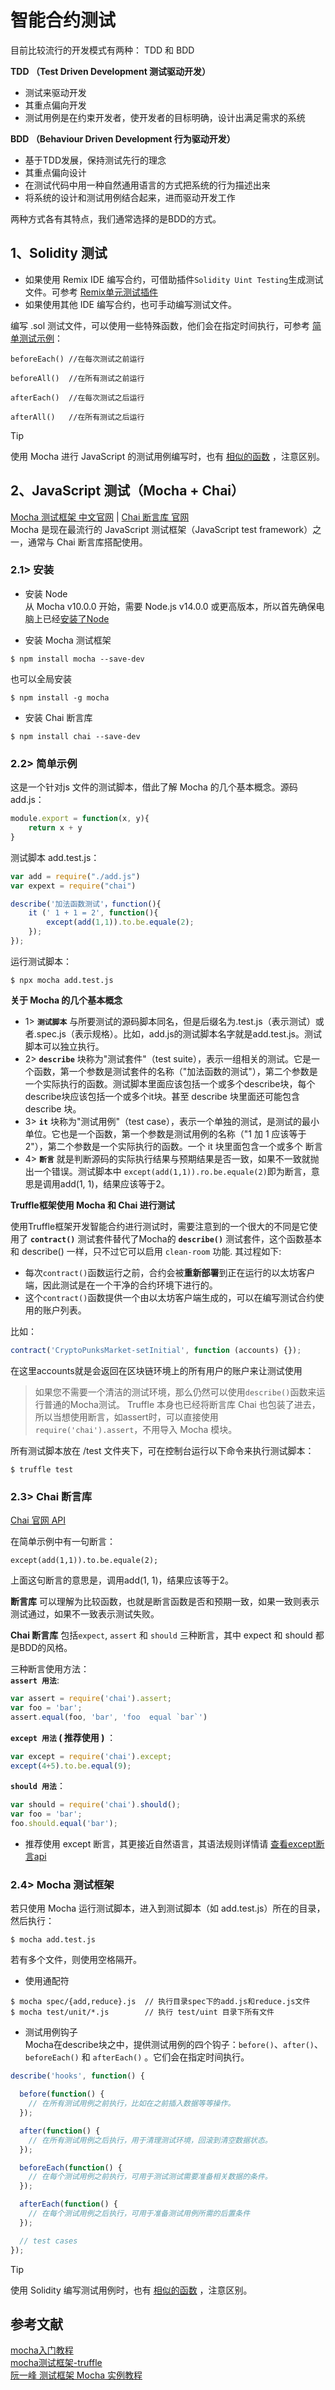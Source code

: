 # 智能合约测试  

目前比较流行的开发模式有两种： TDD 和 BDD

**TDD （Test Driven Development 测试驱动开发）**  
- 测试来驱动开发
- 其重点偏向开发
- 测试用例是在约束开发者，使开发者的目标明确，设计出满足需求的系统

**BDD （Behaviour Driven Development 行为驱动开发）**
- 基于TDD发展，保持测试先行的理念
- 其重点偏向设计
- 在测试代码中用一种自然通用语言的方式把系统的行为描述出来
- 将系统的设计和测试用例结合起来，进而驱动开发工作

两种方式各有其特点，我们通常选择的是BDD的方式。  

## 1、Solidity 测试  
- 如果使用 Remix IDE 编写合约，可借助插件`Solidity Uint Testing`生成测试文件。可参考 [Remix单元测试插件](https://remix-ide.readthedocs.io/zh-cn/latest/unittesting.html)   
- 如果使用其他 IDE 编写合约，也可手动编写测试文件。   

编写 .sol  测试文件，可以使用一些特殊函数，他们会在指定时间执行，可参考 [简单测试示例](https://remix-ide.readthedocs.io/zh-cn/latest/unittesting_examples.html)：    

```solidity
beforeEach() //在每次测试之前运行

beforeAll()  //在所有测试之前运行

afterEach()  //在每次测试之后运行

afterAll()   //在所有测试之后运行
```

> [!TIP]
>
> 使用 Mocha 进行 JavaScript 的测试用例编写时，也有 [相似的函数](https://github.com/BruceCoins/Pizza369/blob/main/0x0004%20tool/Contract_Test.md#24-mocha-%E6%B5%8B%E8%AF%95%E6%A1%86%E6%9E%B6) ，注意区别。

## 2、JavaScript 测试（Mocha + Chai）   
[Mocha 测试框架 中文官网](https://mocha.nodejs.cn/) | [Chai 断言库 官网](https://www.chaijs.com/)  
Mocha 是现在最流行的 JavaScript 测试框架（JavaScript test framework）之一，通常与 Chai 断言库搭配使用。  
### 2.1> 安装  
- 安装 Node  
从 Mocha v10.0.0 开始，需要 Node.js v14.0.0 或更高版本，所以首先确保电脑上已经[安装了Node](https://www.runoob.com/nodejs/nodejs-install-setup.html)

- 安装 Mocha 测试框架  
```shell
$ npm install mocha --save-dev
```
也可以全局安装 
```shell
$ npm install -g mocha
```
- 安装 Chai 断言库
```shell
$ npm install chai --save-dev
```
### 2.2> 简单示例  
这是一个针对js 文件的测试脚本，借此了解 Mocha 的几个基本概念。源码 add.js：
```javascript
module.export = function(x, y){
    return x + y
}
```
测试脚本 add.test.js：
```javascript
var add = require("./add.js")
var expext = require("chai")

describe('加法函数测试'，function(){
    it (' 1 + 1 = 2', function(){
        except(add(1,1)).to.be.equale(2);
    });
});
```
运行测试脚本：
```shell
$ npx mocha add.test.js
```
**关于 Mocha 的几个基本概念**  

- 1> **`测试脚本`** 与所要测试的源码脚本同名，但是后缀名为.test.js（表示测试）或者.spec.js（表示规格）。比如，add.js的测试脚本名字就是add.test.js。测试脚本可以独立执行。  
- 2> **`describe`** 块称为"测试套件"（test suite），表示一组相关的测试。它是一个函数，第一个参数是测试套件的名称（"加法函数的测试"），第二个参数是一个实际执行的函数。测试脚本里面应该包括一个或多个describe块，每个describe块应该包括一个或多个it块。甚至 describe 块里面还可能包含 describe 块。  
- 3> **`it`** 块称为"测试用例"（test case），表示一个单独的测试，是测试的最小单位。它也是一个函数，第一个参数是测试用例的名称（"1 加 1 应该等于 2"），第二个参数是一个实际执行的函数。一个 it 块里面包含一个或多个 断言
- 4> **`断言`** 就是判断源码的实际执行结果与预期结果是否一致，如果不一致就抛出一个错误。测试脚本中 `except(add(1,1)).ro.be.equale(2)`即为断言，意思是调用add(1, 1)，结果应该等于2。

**Truffle框架使用 Mocha 和 Chai 进行测试**  

使用Truffle框架开发智能合约进行测试时，需要注意到的一个很大的不同是它使用了 **`contract()`** 测试套件替代了Mocha的 **`describe()`** 测试套件，这个函数基本和 describe() 一样，只不过它可以启用 `clean-room` 功能.  其过程如下:  
- 每次`contract()`函数运行之前，合约会被**重新部署**到正在运行的以太坊客户端，因此测试是在一个干净的合约环境下进行的。  
- 这个`contract()`函数提供一个由以太坊客户端生成的，可以在编写测试合约使用的账户列表。

比如：  
```javascript
contract('CryptoPunksMarket-setInitial', function (accounts) {});
```
在这里accounts就是会返回在区块链环境上的所有用户的账户来让测试使用  
   
> 如果您不需要一个清洁的测试环境，那么仍然可以使用`describe()`函数来运行普通的Mocha测试。
> Truffle 本身也已经将断言库 Chai 也包装了进去，所以当想使用断言，如assert时，可以直接使用`require('chai').assert`，不用导入 Mocha 模块。

所有测试脚本放在 /test 文件夹下，可在控制台运行以下命令来执行测试脚本：
```
$ truffle test
```

### 2.3> Chai 断言库  
[Chai 官网 API](https://www.chaijs.com/api/)   

在简单示例中有一句断言：
```
except(add(1,1)).to.be.equale(2);
```
上面这句断言的意思是，调用add(1, 1)，结果应该等于2。  

**断言库** 可以理解为比较函数，也就是断言函数是否和预期一致，如果一致则表示测试通过，如果不一致表示测试失败。

**Chai 断言库** 包括`expect`, `assert` 和 `should` 三种断言，其中 expect 和 should 都是BDD的风格。   

三种断言使用方法：  
**`assert 用法`**:  
```javascript
var assert = require('chai').assert;
var foo = 'bar';
assert.equal(foo, 'bar', 'foo  equal `bar`')
```

**`except 用法` ( 推荐使用 )** ：  
```javascript
var except = require('chai').except;
except(4+5).to.be.equal(9);
```

**`should 用法`**：  
```javascript
var should = require('chai').should();
var foo = 'bar';
foo.should.equal('bar');
```
- 推荐使用 except 断言，其更接近自然语言，其语法规则详情请 [查看except断言api](https://www.chaijs.com/api/bdd/) 

### 2.4> Mocha 测试框架  
若只使用 Mocha 运行测试脚本，进入到测试脚本（如 add.test.js）所在的目录，然后执行：  
```shell  
$ mocha add.test.js
```
若有多个文件，则使用空格隔开。  

- 使用通配符  
```shell
$ mocha spec/{add,reduce}.js  // 执行目录spec下的add.js和reduce.js文件
$ mocha test/unit/*.js        // 执行 test/uint 目录下所有文件
```
- 测试用例钩子  
Mocha在describe块之中，提供测试用例的四个钩子：`before()`、`after()`、`beforeEach()` 和 `afterEach()` 。它们会在指定时间执行。
```javascript
describe('hooks', function() {

  before(function() {
    // 在所有测试用例之前执行，比如在之前插入数据等等操作。
  });

  after(function() {
    // 在所有测试用例之后执行，用于清理测试环境，回滚到清空数据状态。
  });

  beforeEach(function() {
    // 在每个测试用例之前执行，可用于测试测试需要准备相关数据的条件。
  });

  afterEach(function() {
    // 在每个测试用例之后执行，可用于准备测试用例所需的后置条件
  });

  // test cases
});
```
> [!TIP]
>
> 使用 Solidity 编写测试用例时，也有 [相似的函数](https://github.com/BruceCoins/Pizza369/blob/main/0x0004%20tool/Contract_Test.md#1solidity-%E6%B5%8B%E8%AF%95) ，注意区别。




## 参考文献  
[mocha入门教程](https://matmanjs.github.io/test-automation-training/unit-testing-with-mocha/mocha.html)  
[mocha测试框架-truffle ](https://www.cnblogs.com/wanghui-garcia/p/9503810.html)  
[阮一峰 测试框架 Mocha 实例教程](https://www.ruanyifeng.com/blog/2015/12/a-mocha-tutorial-of-examples.html)
